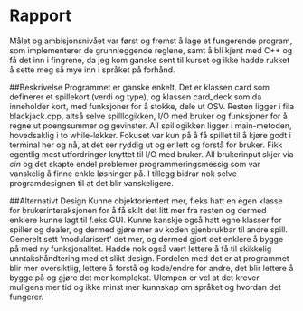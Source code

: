 ﻿Rapport
=======
Målet og ambisjonsnivået var først og fremst å lage et fungerende program, som implementerer de grunnleggende reglene, samt å bli kjent med C++ og få
det inn i fingrene, da jeg kom ganske sent til kurset og ikke hadde rukket å sette meg så mye inn i språket på forhånd.

##Beskrivelse
Programmet er ganske enkelt. Det er klassen card som definerer et spillekort (verdi og type), og klassen card_deck som da inneholder kort, med funksjoner
for å stokke, dele ut OSV. Resten ligger i fila blackjack.cpp, altså selve spilllogikken, I/O med bruker og funksjoner for å regne ut poengsummer og
gevinster. All spillogikken ligger i main-metoden, hovedsaklig i to while-løkker. Fokuset var kun på å få spillet til å kjøre godt i terminal her og nå, 
at det ser ryddig ut og er lett og forstå for bruker. Fikk egentlig mest utfordringer knyttet til I/O med bruker. All brukerinput skjer via *cin* og det skapte endel problemer 
programmeringsmessig som var vanskelig å finne enkle løsninger på. I tillegg bidrar nok selve programdesignen til at det blir vanskeligere.

##Alternativt Design
Kunne objektorientert mer, f.eks hatt en egen klasse for brukerinteraksjonen for å få skilt det litt mer fra resten og dermed enklere kunne lagt til
f.eks GUI. Kunne kanskje også hatt egne klasser for spiller og dealer, og dermed gjøre mer av koden gjenbrukbar til andre spill.
Generelt sett 'modularisert' det mer, og dermed gjort det enklere å bygge på med ny funksjonalitet. Hadde nok også vært lettere å få til skikkelig
unntakshåndtering med et slikt design. Fordelen med det er at programmet blir mer oversiktlig, lettere å forstå og kode/endre for andre, det blir lettere 
å bygge på og gjøre det mer komplekst. Ulempen er vel at det krever muligens mer tid og ikke minst mer kunnskap om språket og hvordan det fungerer.
 